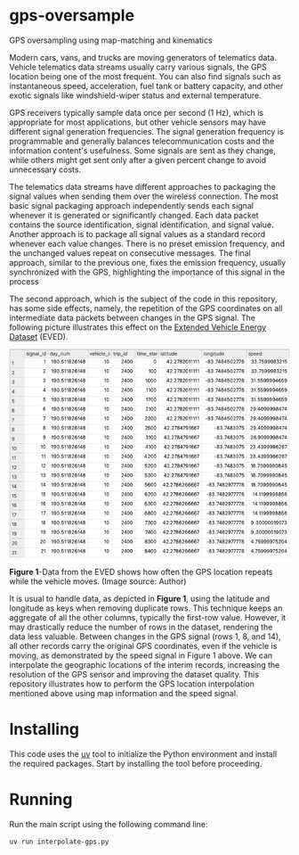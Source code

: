 # gps-oversample
GPS oversampling using map-matching and kinematics


Modern cars, vans, and trucks are moving generators of telematics data.
Vehicle telematics data streams usually carry various signals, the GPS location being one of the most frequent.
You can also find signals such as instantaneous speed, acceleration, fuel tank or battery capacity,
and other exotic signals like windshield-wiper status and external temperature.

GPS receivers typically sample data once per second (1 Hz), which is appropriate for most applications,
but other vehicle sensors may have different signal generation frequencies. 
The signal generation frequency is programmable
and generally balances telecommunication costs and the information content's usefulness.
Some signals are sent as they change,
while others might get sent only after a given percent change to avoid unnecessary costs.

The telematics data streams have different approaches
to packaging the signal values when sending them over the wireless connection.
The most basic signal packaging approach independently sends each signal
whenever it is generated or significantly changed.
Each data packet contains the source identification, signal identification, and signal value.
Another approach is to package all signal values as a standard record whenever each value changes.
There is no preset emission frequency, and the unchanged values repeat on consecutive messages.
The final approach, similar to the previous one, fixes the emission frequency,
usually synchronized with the GPS, highlighting the importance of this signal in the process

The second approach,
which is the subject of the code in this repository, has some side effects, namely,
the repetition of the GPS coordinates on all intermediate data packets between changes in the GPS signal.
The following picture illustrates this effect on the [Extended Vehicle Energy Dataset](https://ar5iv.labs.arxiv.org/html/2203.08630) (EVED).

![](./images/figure_1.png)

**Figure 1**-Data from the EVED shows how often the GPS location repeats while the vehicle moves. (Image source: Author)

It is usual to handle data, as depicted in **Figure 1**,
using the latitude and longitude as keys when removing duplicate rows.
This technique keeps an aggregate of all the other columns, typically the first-row value.
However, it may drastically reduce the number of rows in the dataset, rendering the data less valuable.
Between changes in the GPS signal (rows 1, 8, and 14), all other records carry the original GPS coordinates,
even if the vehicle is moving, as demonstrated by the speed signal in Figure 1 above.
We can interpolate the geographic locations of the interim records,
increasing the resolution of the GPS sensor and improving the dataset quality.
This repository illustrates
how to perform the GPS location interpolation mentioned above using map information and the speed signal.


# Installing
This code uses the [uv](https://docs.astral.sh/uv/) tool to initialize the Python environment and install the required packages.
Start by installing the tool before proceeding.


# Running

Run the main script using the following command line:

```shell
uv run interpolate-gps.py
```
